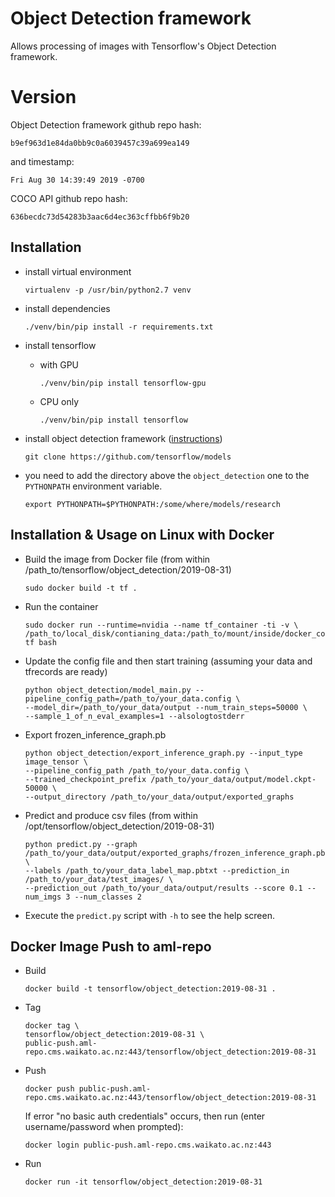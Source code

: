 # Object Detection framework

Allows processing of images with Tensorflow's Object Detection framework. 

# Version

Object Detection framework github repo hash:

```
b9ef963d1e84da0bb9c0a6039457c39a699ea149
```

and timestamp:

```
Fri Aug 30 14:39:49 2019 -0700
```

COCO API github repo hash:

```
636becdc73d54283b3aac6d4ec363cffbb6f9b20
```

## Installation

* install virtual environment

  ```commandline
  virtualenv -p /usr/bin/python2.7 venv
  ```

* install dependencies

  ```commandline
  ./venv/bin/pip install -r requirements.txt 
  ```

* install tensorflow

  * with GPU
  
    ```commandline
    ./venv/bin/pip install tensorflow-gpu
    ```
    
  * CPU only
  
    ```commandline
    ./venv/bin/pip install tensorflow
    ```
    
* install object detection framework ([instructions](https://github.com/tensorflow/models/blob/master/research/object_detection/g3doc/installation.md))

  ```commandline
  git clone https://github.com/tensorflow/models
  ```

* you need to add the directory above the `object_detection` one to the `PYTHONPATH`
  environment variable.
  
  ```commandline
  export PYTHONPATH=$PYTHONPATH:/some/where/models/research
  ```
## Installation & Usage on Linux with Docker

* Build the image from Docker file (from within /path_to/tensorflow/object_detection/2019-08-31)

  ```commandline
  sudo docker build -t tf .
  ```
  
* Run the container

  ```commandline
  sudo docker run --runtime=nvidia --name tf_container -ti -v \
  /path_to/local_disk/contianing_data:/path_to/mount/inside/docker_container tf bash
  ```

* Update the config file and then start training (assuming your data and tfrecords are ready)

  ```commandline
  python object_detection/model_main.py --pipeline_config_path=/path_to/your_data.config \
  --model_dir=/path_to/your_data/output --num_train_steps=50000 \
  --sample_1_of_n_eval_examples=1 --alsologtostderr
  ```

* Export frozen_inference_graph.pb

  ```commandline
  python object_detection/export_inference_graph.py --input_type image_tensor \
  --pipeline_config_path /path_to/your_data.config \
  --trained_checkpoint_prefix /path_to/your_data/output/model.ckpt-50000 \
  --output_directory /path_to/your_data/output/exported_graphs
  ```

* Predict and produce csv files (from within /opt/tensorflow/object_detection/2019-08-31)

  ```commandline
  python predict.py --graph /path_to/your_data/output/exported_graphs/frozen_inference_graph.pb \
  --labels /path_to/your_data_label_map.pbtxt --prediction_in /path_to/your_data/test_images/ \
  --prediction_out /path_to/your_data/output/results --score 0.1 --num_imgs 3 --num_classes 2
  ```

* Execute the `predict.py` script with `-h` to see the help screen.

## Docker Image Push to aml-repo

* Build

  ```commandline
  docker build -t tensorflow/object_detection:2019-08-31 .
  ```
  
* Tag

  ```commandline
  docker tag \
  tensorflow/object_detection:2019-08-31 \
  public-push.aml-repo.cms.waikato.ac.nz:443/tensorflow/object_detection:2019-08-31
  ```
  
* Push

  ```commandline
  docker push public-push.aml-repo.cms.waikato.ac.nz:443/tensorflow/object_detection:2019-08-31
  ```
  If error "no basic auth credentials" occurs, then run (enter username/password when prompted):
  
  ```commandline
  docker login public-push.aml-repo.cms.waikato.ac.nz:443
  ```
  
* Run

  ```commandline
  docker run -it tensorflow/object_detection:2019-08-31
  ```
